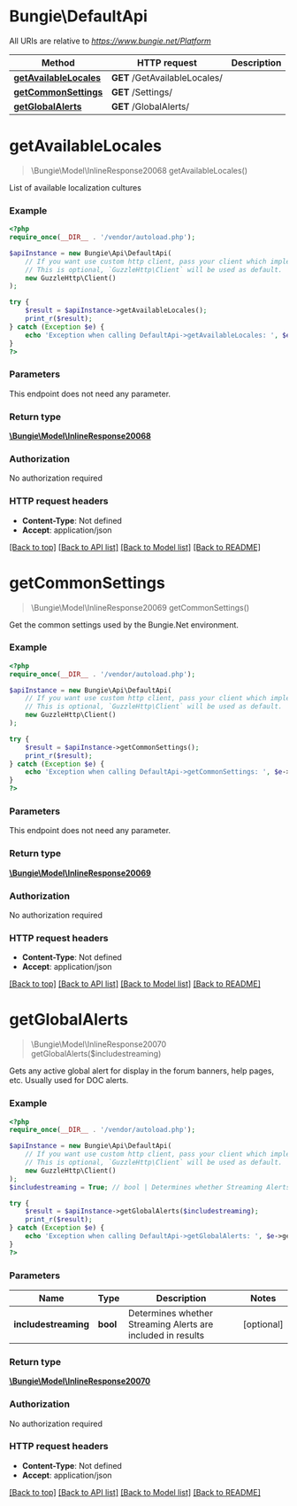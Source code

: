 # Bungie\DefaultApi

All URIs are relative to *https://www.bungie.net/Platform*

Method | HTTP request | Description
------------- | ------------- | -------------
[**getAvailableLocales**](DefaultApi.md#getAvailableLocales) | **GET** /GetAvailableLocales/ | 
[**getCommonSettings**](DefaultApi.md#getCommonSettings) | **GET** /Settings/ | 
[**getGlobalAlerts**](DefaultApi.md#getGlobalAlerts) | **GET** /GlobalAlerts/ | 


# **getAvailableLocales**
> \Bungie\Model\InlineResponse20068 getAvailableLocales()



List of available localization cultures

### Example
```php
<?php
require_once(__DIR__ . '/vendor/autoload.php');

$apiInstance = new Bungie\Api\DefaultApi(
    // If you want use custom http client, pass your client which implements `GuzzleHttp\ClientInterface`.
    // This is optional, `GuzzleHttp\Client` will be used as default.
    new GuzzleHttp\Client()
);

try {
    $result = $apiInstance->getAvailableLocales();
    print_r($result);
} catch (Exception $e) {
    echo 'Exception when calling DefaultApi->getAvailableLocales: ', $e->getMessage(), PHP_EOL;
}
?>
```

### Parameters
This endpoint does not need any parameter.

### Return type

[**\Bungie\Model\InlineResponse20068**](../Model/InlineResponse20068.md)

### Authorization

No authorization required

### HTTP request headers

 - **Content-Type**: Not defined
 - **Accept**: application/json

[[Back to top]](#) [[Back to API list]](../../README.md#documentation-for-api-endpoints) [[Back to Model list]](../../README.md#documentation-for-models) [[Back to README]](../../README.md)

# **getCommonSettings**
> \Bungie\Model\InlineResponse20069 getCommonSettings()



Get the common settings used by the Bungie.Net environment.

### Example
```php
<?php
require_once(__DIR__ . '/vendor/autoload.php');

$apiInstance = new Bungie\Api\DefaultApi(
    // If you want use custom http client, pass your client which implements `GuzzleHttp\ClientInterface`.
    // This is optional, `GuzzleHttp\Client` will be used as default.
    new GuzzleHttp\Client()
);

try {
    $result = $apiInstance->getCommonSettings();
    print_r($result);
} catch (Exception $e) {
    echo 'Exception when calling DefaultApi->getCommonSettings: ', $e->getMessage(), PHP_EOL;
}
?>
```

### Parameters
This endpoint does not need any parameter.

### Return type

[**\Bungie\Model\InlineResponse20069**](../Model/InlineResponse20069.md)

### Authorization

No authorization required

### HTTP request headers

 - **Content-Type**: Not defined
 - **Accept**: application/json

[[Back to top]](#) [[Back to API list]](../../README.md#documentation-for-api-endpoints) [[Back to Model list]](../../README.md#documentation-for-models) [[Back to README]](../../README.md)

# **getGlobalAlerts**
> \Bungie\Model\InlineResponse20070 getGlobalAlerts($includestreaming)



Gets any active global alert for display in the forum banners, help pages, etc. Usually used for DOC alerts.

### Example
```php
<?php
require_once(__DIR__ . '/vendor/autoload.php');

$apiInstance = new Bungie\Api\DefaultApi(
    // If you want use custom http client, pass your client which implements `GuzzleHttp\ClientInterface`.
    // This is optional, `GuzzleHttp\Client` will be used as default.
    new GuzzleHttp\Client()
);
$includestreaming = True; // bool | Determines whether Streaming Alerts are included in results

try {
    $result = $apiInstance->getGlobalAlerts($includestreaming);
    print_r($result);
} catch (Exception $e) {
    echo 'Exception when calling DefaultApi->getGlobalAlerts: ', $e->getMessage(), PHP_EOL;
}
?>
```

### Parameters

Name | Type | Description  | Notes
------------- | ------------- | ------------- | -------------
 **includestreaming** | **bool**| Determines whether Streaming Alerts are included in results | [optional]

### Return type

[**\Bungie\Model\InlineResponse20070**](../Model/InlineResponse20070.md)

### Authorization

No authorization required

### HTTP request headers

 - **Content-Type**: Not defined
 - **Accept**: application/json

[[Back to top]](#) [[Back to API list]](../../README.md#documentation-for-api-endpoints) [[Back to Model list]](../../README.md#documentation-for-models) [[Back to README]](../../README.md)

